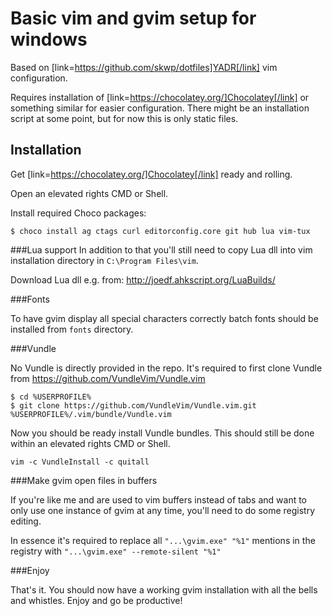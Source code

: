Basic vim and gvim setup for windows
====================================

Based on [link=https://github.com/skwp/dotfiles]YADR[/link] vim configuration.

Requires installation of [link=https://chocolatey.org/]Chocolatey[/link] or something similar for easier configuration. There might be an installation script at some point, but for now this is only static files.

Installation
------------

Get [link=https://chocolatey.org/]Chocolatey[/link] ready and rolling.

Open an elevated rights CMD or Shell.

Install required Choco packages:

```
$ choco install ag ctags curl editorconfig.core git hub lua vim-tux
```


###Lua support
In addition to that you'll still need to copy Lua dll into vim installation directory in `C:\Program Files\vim`.

Download Lua dll e.g. from: http://joedf.ahkscript.org/LuaBuilds/

###Fonts

To have gvim display all special characters correctly batch fonts should be installed from `fonts` directory.


###Vundle

No Vundle is directly provided in the repo. It's required to first clone Vundle from https://github.com/VundleVim/Vundle.vim

```
$ cd %USERPROFILE%
$ git clone https://github.com/VundleVim/Vundle.vim.git %USERPROFILE%/.vim/bundle/Vundle.vim
```

Now you should be ready install Vundle bundles. This should still be done within an elevated rights CMD or Shell.

```
vim -c VundleInstall -c quitall
```

###Make gvim open files in buffers

If you're like me and are used to vim buffers instead of tabs and want to only use one instance of gvim at any time, you'll need to do some registry editing.

In essence it's required to replace all `"...\gvim.exe" "%1"` mentions in the registry with `"...\gvim.exe" --remote-silent "%1"`


###Enjoy

That's it. You should now have a working gvim installation with all the bells and whistles. Enjoy and go be productive!
